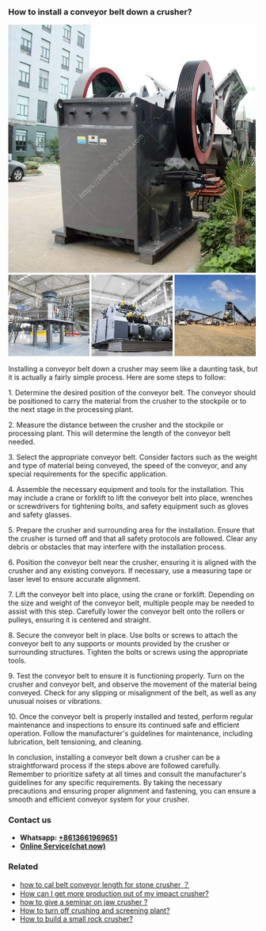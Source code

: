 <h3>How to install a conveyor belt down a crusher?</h3><img src='1701745290.jpg' alt=''><p>Installing a conveyor belt down a crusher may seem like a daunting task, but it is actually a fairly simple process. Here are some steps to follow:</p><p>1. Determine the desired position of the conveyor belt. The conveyor should be positioned to carry the material from the crusher to the stockpile or to the next stage in the processing plant.</p><p>2. Measure the distance between the crusher and the stockpile or processing plant. This will determine the length of the conveyor belt needed.</p><p>3. Select the appropriate conveyor belt. Consider factors such as the weight and type of material being conveyed, the speed of the conveyor, and any special requirements for the specific application.</p><p>4. Assemble the necessary equipment and tools for the installation. This may include a crane or forklift to lift the conveyor belt into place, wrenches or screwdrivers for tightening bolts, and safety equipment such as gloves and safety glasses.</p><p>5. Prepare the crusher and surrounding area for the installation. Ensure that the crusher is turned off and that all safety protocols are followed. Clear any debris or obstacles that may interfere with the installation process.</p><p>6. Position the conveyor belt near the crusher, ensuring it is aligned with the crusher and any existing conveyors. If necessary, use a measuring tape or laser level to ensure accurate alignment.</p><p>7. Lift the conveyor belt into place, using the crane or forklift. Depending on the size and weight of the conveyor belt, multiple people may be needed to assist with this step. Carefully lower the conveyor belt onto the rollers or pulleys, ensuring it is centered and straight.</p><p>8. Secure the conveyor belt in place. Use bolts or screws to attach the conveyor belt to any supports or mounts provided by the crusher or surrounding structures. Tighten the bolts or screws using the appropriate tools.</p><p>9. Test the conveyor belt to ensure it is functioning properly. Turn on the crusher and conveyor belt, and observe the movement of the material being conveyed. Check for any slipping or misalignment of the belt, as well as any unusual noises or vibrations.</p><p>10. Once the conveyor belt is properly installed and tested, perform regular maintenance and inspections to ensure its continued safe and efficient operation. Follow the manufacturer's guidelines for maintenance, including lubrication, belt tensioning, and cleaning.</p><p>In conclusion, installing a conveyor belt down a crusher can be a straightforward process if the steps above are followed carefully. Remember to prioritize safety at all times and consult the manufacturer's guidelines for any specific requirements. By taking the necessary precautions and ensuring proper alignment and fastening, you can ensure a smooth and efficient conveyor system for your crusher.</p><h3>Contact us</h3><ul><li><strong>Whatsapp:&nbsp;<a href="https://wa.me/8613661969651">+8613661969651</a></strong></li><li><a href="https://swt.shibang-china.com/?git&amp;zhl&amp;How to install a conveyor belt down a crusher"><strong>Online Service(chat now)</strong></a></li></ul><h3>Related</h3><ul><li><a href='how to cal belt conveyor length for stone crusher ？.md'>how to cal belt conveyor length for stone crusher ？</a></li><li><a href='How can I get more production out of my impact crusher.md'>How can I get more production out of my impact crusher?</a></li><li><a href='how to give a seminar on jaw crusher .md'>how to give a seminar on jaw crusher ?</a></li><li><a href='How to turn off crushing and screening plant.md'>How to turn off crushing and screening plant?</a></li><li><a href='How to build a small rock crusher.md'>How to build a small rock crusher?</a></li></ul>
